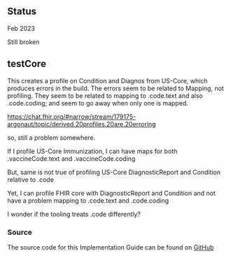 ## Status

Feb 2023

Still broken

## testCore

This creates a profile on Condition and Diagnos from US-Core, which produces errors in the build. The errors seem to be related to Mapping, not profiling. They seem to be related to mapping to .code.text and also .code.coding; and seem to go away when only one is mapped.

https://chat.fhir.org/#narrow/stream/179175-argonaut/topic/derived.20profiles.20are.20erroring

so, still a problem somewhere.

If I profile US-Core Immunization, I can have maps for both .vaccineCode.text and .vaccineCode.coding

But, same is not true of profiling US-Core DiagnosticReport and Condition relative to .code

Yet, I can profile FHIR core with DiagnosticReport and Condition and not have a problem mapping to .code.text and .code.coding

I wonder if the tooling treats .code differently?

### Source

The source code for this Implementation Guide can be found on [GitHub](https://github.com/JohnMoehrke/testCore)

